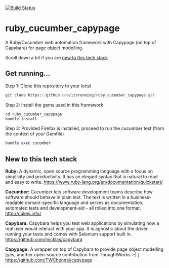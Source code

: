 [![Build Status](https://travis-ci.org/itsrunning/ruby_cucumber_capypage.svg?branch=master)](https://travis-ci.org/itsrunning/ruby_cucumber_capypage)

ruby_cucumber_capypage
======================

A Ruby/Cucumber web automation framework with Capypage (on top of Capybara) for page object modelling.

Scroll down a bit if you are [new to this tech stack](#new-to-this-tech-stack)


## Get running...
Step 1: Clone this repository to your local
```ruby
git clone https://github.com/itsrunning/ruby_cucumber_capypage.git
```

Step 2: Install the gems used in this framework
```ruby
cd ruby_cucumber_capypage
bundle install
```

Step 3: Provided Firefox is installed, proceed to run the cucumber test (from the context of your Gemfile)
```ruby
bundle exec cucumber
```

## New to this tech stack

**Ruby:** A dynamic, open source programming language with a focus on simplicity and productivity. It has an elegant syntax that is natural to read and easy to write. https://www.ruby-lang.org/en/documentation/quickstart/

**Cucumber:** Cucumber lets software development teams describe how software should behave in plain text. The text is written in a business-readable domain-specific language and serves as documentation, automated tests and development-aid - all rolled into one format. http://cukes.info/

**Capybara:** Capybara helps you test web applications by simulating how a real user would interact with your app. It is agnostic about the driver running your tests and comes with Selenium support built in. https://github.com/jnicklas/capybara

**Capypage:** A wrapper on top of Capybara to provide page object modelling [yes, another open-source contribution from ThoughtWorks :-) ] https://github.com/TWChennai/capypage

